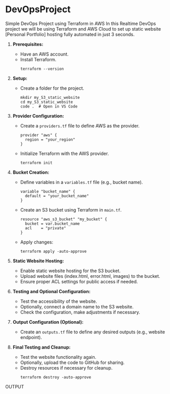 # DevOpsProject
Simple DevOps Project using Terraform in AWS
In this Realtime DevOps project we will be using Terraform and AWS Cloud to set up static website [Personal Portfolio] hosting fully automated in just 3 seconds.

1. **Prerequisites:**
   - Have an AWS account.
   - Install Terraform.
     ```
     terraform --version
     ```

2. **Setup:**
   - Create a folder for the project.
     ```
     mkdir my_S3_static_website
     cd my_S3_static_website
     code .  # Open in VS Code
     ```

3. **Provider Configuration:**
   - Create a `providers.tf` file to define AWS as the provider.
     ```
     provider "aws" {
       region = "your_region"
     }
     ```
   - Initialize Terraform with the AWS provider.
     ```
     terraform init
     ```

4. **Bucket Creation:**
   - Define variables in a `variables.tf` file (e.g., bucket name).
     ```
     variable "bucket_name" {
       default = "your_bucket_name"
     }
     ```
   - Create an S3 bucket using Terraform in `main.tf`.
     ```hcl
     resource "aws_s3_bucket" "my_bucket" {
       bucket = var.bucket_name
       acl    = "private"
     }
     ```
   - Apply changes:
     ```
     terraform apply -auto-approve
     ```

5. **Static Website Hosting:**
   - Enable static website hosting for the S3 bucket.
   - Upload website files (index.html, error.html, images) to the bucket.
   - Ensure proper ACL settings for public access if needed.

6. **Testing and Optional Configuration:**
   - Test the accessibility of the website.
   - Optionally, connect a domain name to the S3 website.
   - Check the configuration, make adjustments if necessary.

7. **Output Configuration (Optional):**
   - Create an `outputs.tf` file to define any desired outputs (e.g., website endpoint).

8. **Final Testing and Cleanup:**
   - Test the website functionality again.
   - Optionally, upload the code to GitHub for sharing.
   - Destroy resources if necessary for cleanup.
     ```
     terraform destroy -auto-approve
     ```

OUTPUT

